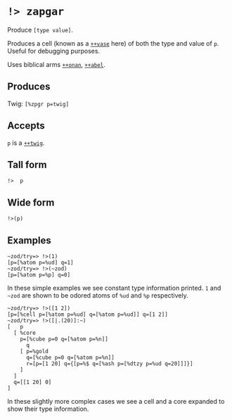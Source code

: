 `!> zapgar`
====

Produce `[type value]`.

Produces a cell (known as a [`++vase`]() here) of both the type and value of `p`. Useful for debugging purposes. 

Uses biblical arms [`++onan`](), [`++abel`](). 

Produces
--------

Twig: `[%zpgr p=twig]`

Accepts
-------

`p` is a [`++twig`]().

Tall form
---------

    !>  p

Wide form
---------

    !>(p)

Examples
--------

    ~zod/try=> !>(1)
    [p=[%atom p=%ud] q=1]
    ~zod/try=> !>(~zod)
    [p=[%atom p=%p] q=0]

In these simple examples we see constant type information printed. `1`
and `~zod` are shown to be odored atoms of `%ud` and `%p` respectively.

    ~zod/try=> !>([1 2])
    [p=[%cell p=[%atom p=%ud] q=[%atom p=%ud]] q=[1 2]]
    ~zod/try=> !>([|.(20)]:~)
    [   p
      [ %core
        p=[%cube p=0 q=[%atom p=%n]]
          q
        [ p=%gold
          q=[%cube p=0 q=[%atom p=%n]]
          r=[p=[1 20] q={[p=%$ q=[%ash p=[%dtzy p=%ud q=20]]]}]
        ]
      ]
      q=[[1 20] 0]
    ]

In these slightly more complex cases we see a cell and a core expanded
to show their type information.
